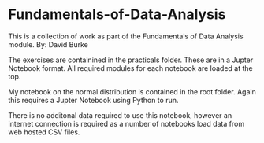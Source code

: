 # Fundamentals-of-Data-Analysis

This is a collection of work as part of the Fundamentals of Data Analysis module.
By: David Burke

The exercises are containined in the practicals folder. These are in a Jupter Notebook format. All required modules for each notebook are loaded at the top.

My notebook on the normal distribution is contained in the root folder. Again this requires a Jupter Notebook using Python to run.

There is no additonal data required to use this notebook, however an internet connection is required as a number of notebooks load data from web hosted CSV files.
